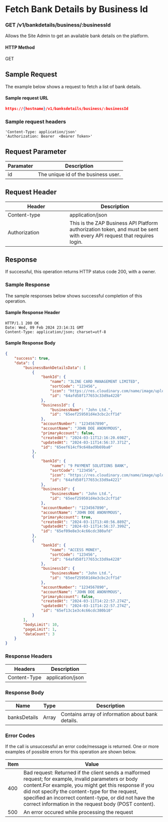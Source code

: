 # Fetch Bank Details by Business Id

### GET /v1/bankdetails/business/:businessId <a href="#top" id="top"></a>

Allows the Site Admin to get an available bank details on the platform.

#### HTTP Method <a href="#top" id="top"></a>

GET

## Sample Request <a href="#samplerequest" id="samplerequest"></a>

The example below shows a request to fetch a list of bank details.

#### **Sample request** URL <a href="#top" id="top"></a>

```json
https://{hostname}/v1/banksdetails/business/:businessId
```

### **Sample request headers** <a href="#top" id="top"></a>

```
'Content-Type: application/json'
'Authorization: Bearer  <Bearer Token>'
```

## Request Parameter <a href="#samplerequest" id="samplerequest"></a>

| Paramater | Description                         |
| --------- | ----------------------------------- |
| id        | The unique id of the business user. |

## Request Header <a href="#samplerequest" id="samplerequest"></a>

<table><thead><tr><th width="182">Header</th><th>Description</th></tr></thead><tbody><tr><td>Content-type</td><td>application/json</td></tr><tr><td>Authorization</td><td>This is the ZAP Business API Platform authorization token, and must be sent with every API request that requires login.</td></tr></tbody></table>

## Response <a href="#samplerequest" id="samplerequest"></a>

If successful, this operation returns HTTP status code 200, with a owner.

### Sample Response <a href="#samplerequest" id="samplerequest"></a>

The sample responses below shows successful completion of this operation.

#### **Sample** Response Header <a href="#top" id="top"></a>

```
HTTP/1.1 200 OK
Date: Wed, 09 Feb 2024 23:14:31 GMT
Content-Type: application/json; charset=utf-8
```

#### **Sample** Response Body <a href="#top" id="top"></a>

```json
{
    "success": true,
    "data": {
        "businessBankDetailsData": [
            {
                "bankId": {
                    "name": "3LINE CARD MANAGEMENT LIMITED",
                    "sortCode": "123456",
                    "icon": "https://res.cloudinary.com/name/image/upload/v1689243128/icons/1689243127796.png",
                    "id": "64afd58f177653c33d9a4220"
                },
                "businessId": {
                    "businessName": "John Ltd.",
                    "id": "65eef259501d4e3cbc2cff1d"
                },
                "accountNumber": "1234567890",
                "accountName": "JOHN DOE ANONYMOUS",
                "primaryAccount": false,
                "createdAt": "2024-03-11T12:16:20.698Z",
                "updatedAt": "2024-03-11T14:56:37.371Z",
                "id": "65eef614cf9c648ad9b69ba0"
            },
            {
                "bankId": {
                    "name": "9 PAYMENT SOLUTIONS BANK",
                    "sortCode": "123456",
                    "icon": "https://res.cloudinary.com/name/image/upload/v1683654423/image/1683654422041.png",
                    "id": "64afd58f177653c33d9a4221"
                },
                "businessId": {
                    "businessName": "John Ltd.",
                    "id": "65eef259501d4e3cbc2cff1d"
                },
                "accountNumber": "1234567890",
                "accountName": "JOHN DOE ANONYMOUS",
                "primaryAccount": true,
                "createdAt": "2024-03-11T13:40:56.889Z",
                "updatedAt": "2024-03-11T14:56:37.399Z",
                "id": "65ef09e8e3c4c66cdc380afd"
            },
            {
                "bankId": {
                    "name": "ACCESS MONEY",
                    "sortCode": "123456",
                    "id": "64afd58f177653c33d9a4228"
                },
                "businessId": {
                    "businessName": "John Ltd.",
                    "id": "65eef259501d4e3cbc2cff1d"
                },
                "accountNumber": "1234567890",
                "accountName": "JOHN DOE ANONYMOUS",
                "primaryAccount": false,
                "createdAt": "2024-03-11T14:22:57.274Z",
                "updatedAt": "2024-03-11T14:22:57.274Z",
                "id": "65ef13c1e3c4c66cdc380b10"
            }
        ],
        "bodyLimit": 10,
        "pageLimit": 1,
        "dataCount": 3
    }
}
```

### Response Headers <a href="#samplerequest" id="samplerequest"></a>

| Headers      | Description      |
| ------------ | ---------------- |
| Content-Type | application/json |

### Response Body <a href="#samplerequest" id="samplerequest"></a>

| Name         | Type  | Description                                       |
| ------------ | ----- | ------------------------------------------------- |
| banksDetails | Array | Contains array of information about bank details. |

### Error Codes <a href="#samplerequest" id="samplerequest"></a>

If the call is unsuccessful an error code/message is returned. One or more examples of possible errors for this operation are shown below.

| Item | Value                                                                                                                                                                                                                                                                                                                             |
| ---- | --------------------------------------------------------------------------------------------------------------------------------------------------------------------------------------------------------------------------------------------------------------------------------------------------------------------------------- |
| 400  | Bad request: Returned if the client sends a malformed request; for example, invalid parameters or body content.For example, you might get this response if you did not specify the content-type for the request, specified an incorrect content-type, or did not have the correct information in the request body (POST content). |
| 500  | An error occured while processing the request                                                                                                                                                                                                                                                                                     |
